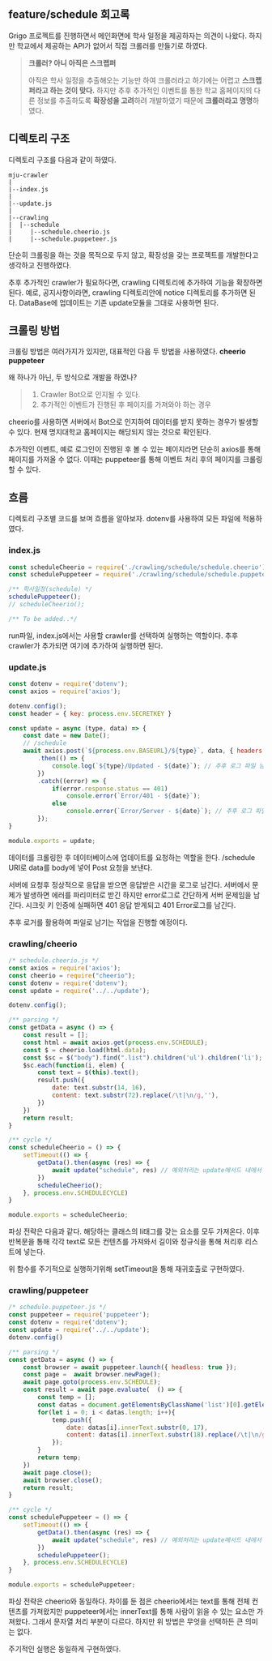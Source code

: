 ## feature/schedule 회고록
Grigo 프로젝트를 진행하면서 메인화면에 학사 일정을 제공하자는 의견이 나왔다.
하지만 학교에서 제공하는 API가 없어서 직접 크롤러를 만들기로 하였다.

> **크롤러? 아니 아직은 스크랩퍼**
>
>아직은 학사 일정을 추출해오는 기능만 하여 크롤러라고 하기에는 어렵고 **스크랩퍼라고 하는 것이 맞다.**
하지만 추후 추가적인 이벤트를 통한 학교 홈페이지의 다른 정보를 추출하도록 **확장성을 고려**하려 개발하였기 때문에 **크롤러라고 명명**하였다.

## 디렉토리 구조
디렉토리 구조를 다음과 같이 하였다.

```
mju-crawler
|
|--index.js
|
|--update.js
|
|--crawling
|  |--schedule
|     |--schedule.cheerio.js
|     |--schedule.puppeteer.js
```
단순히 크롤링을 하는 것을 목적으로 두지 않고, 확장성을 갖는 프로젝트를 개발한다고 생각하고 진행하였다.

추후 추가적인 crawler가 필요하다면, crawling 디렉토리에 추가하여 기능을 확장하면 된다.
예로, 공지사항이라면, crawling 디렉토리안에 notice 디렉토리를 추가하면 된다.
DataBase에 업데이트는 기존 update모듈을 그대로 사용하면 된다.

## 크롤링 방법
크롤링 방법은 여러가지가 있지만, 대표적인 다음 두 방법을 사용하였다.
**cheerio**
**puppeteer**

왜 하나가 아닌, 두 방식으로 개발을 하였나?
>1. Crawler Bot으로 인지될 수 있다.
>2. 추가적인 이벤트가 진행된 후 페이지를 가져와야 하는 경우

cheerio를 사용하면 서버에서 Bot으로 인지하여 데이터를 받지 못하는 경우가 발생할 수 있다.
현재 명지대학교 홈페이지는 해당되지 않는 것으로 확인된다.

추가적인 이벤트, 예로 로그인이 진행된 후 볼 수 있는 페이지라면 단순히 axios를 통해 페이지를 가져올 수 없다. 이때는 puppeteer를 통해 이벤트 처리 후의 페이지를 크롤링 할 수 있다.

## 흐름
디렉토리 구조별 코드를 보며 흐름을 알아보자.
dotenv를 사용하여 모든 파일에 적용하였다.
### index.js
```javascript
const scheduleCheerio = require('./crawling/schedule/schedule.cheerio');
const schedulePuppeteer = require('./crawling/schedule/schedule.puppeteer');

/** 학사일정(schedule) */
schedulePuppeteer();
// scheduleCheerio();

/** To be added..*/
```
run파일, index.js에서는 사용할 crawler를 선택하여 실행하는 역할이다.
추후 crawler가 추가되면 여기에 추가하여 실행하면 된다.
### update.js
```javascript
const dotenv = require('dotenv');
const axios = require('axios');

dotenv.config();
const header = { key: process.env.SECRETKEY }

const update = async (type, data) => {
    const date = new Date();
    // /schedule
    await axios.post(`${process.env.BASEURL}/${type}`, data, { headers: header})
        .then(() => {
            console.log(`${type}/Updated - ${date}`); // 추후 로그 파일 남기는 것으로 업데이트 예정
        })
        .catch((error) => {
            if(error.response.status == 401)
                console.error(`Error/401 - ${date}`);
            else
                console.error(`Error/Server - ${date}`); // 추후 로그 파일 남기는 것으로 업데이트 예정
        });
}

module.exports = update;
```
데이터를 크롤링한 후 데이터베이스에 업데이트를 요청하는 역할을 한다.
/schedule URI로 data를 body에 넣어 Post 요청을 보낸다.

서버에 요청후 정상적으로 응답을 받으면 응답받은 시간을 로그로 남긴다.
서버에서 문제가 발생하면 에러를 파리미터로 받긴 하지만 error로그로 간단하게 서버 문제임을 남긴다.
시크릿 키 인증에 실패하면 401 응답 받게되고 401 Error로그를 남긴다.

추후 로거를 활용하여 파일로 남기는 작업을 진행할 예정이다.

### crawling/cheerio
```javascript
/* schedule.cheerio.js */
const axios = require('axios');
const cheerio = require("cheerio");
const dotenv = require('dotenv');
const update = require('../../update');

dotenv.config();

/** parsing */
const getData = async () => {
    const result = [];
    const html = await axios.get(process.env.SCHEDULE);
    const $ = cheerio.load(html.data);
    const $sc = $("body").find(".list").children('ul').children('li');
    $sc.each(function(i, elem) {
        const text = $(this).text();
        result.push({
            date: text.substr(14, 16),
            content: text.substr(72).replace(/\t|\n/g,''),
        })
    })
    return result;
}

/** cycle */
const scheduleCheerio = () => {
    setTimeout(() => {
        getData().then(async (res) => {
            await update("schedule", res) // 예외처리는 update메서드 내에서 처리
        })
        scheduleCheerio();
    }, process.env.SCHEDULECYCLE)
}

module.exports = scheduleCheerio;
```

파싱 전략은 다음과 같다.
해당하는 클래스의 li태그를 갖는 요소를 모두 가져온다.
이후 반복문을 통해 각각 text로 모든 컨텐츠를 가져와서 길이와 정규식을 통해 처리후 리스트에 넣는다.

위 함수를 주기적으로 실행하기위해 setTimeout을 통해 재귀호출로 구현하였다.

### crawling/puppeteer
```javascript
/* schedule.puppeteer.js */
const puppeteer = require('puppeteer');
const dotenv = require('dotenv');
const update = require('../../update');
dotenv.config()

/** parsing */
const getData = async () => {
    const browser = await puppeteer.launch({ headless: true });
    const page =  await browser.newPage();
    await page.goto(process.env.SCHEDULE);
    const result = await page.evaluate(  () => {
        const temp = [];
        const datas = document.getElementsByClassName('list')[0].getElementsByTagName('li')
        for(let i = 0; i < datas.length; i++){
            temp.push({
                date: datas[i].innerText.substr(0, 17),
                content: datas[i].innerText.substr(18).replace(/\t|\n/g, ""),
            });
        }
        return temp;
    })
    await page.close();
    await browser.close();
    return result;
}

/** cycle */
const schedulePuppeteer = () => {
    setTimeout(() => {
        getData().then(async (res) => {
            await update("schedule", res) // 예외처리는 update메서드 내에서 처리
        })
        schedulePuppeteer();
    }, process.env.SCHEDULECYCLE)
}

module.exports = schedulePuppeteer;

```

파싱 전략은 cheerio와 동일하다.
차이를 둔 점은 cheerio에서는 text를 통해 전체 컨텐츠를 가져왔지만 puppeteer에서는 innerText를 통해 사람이 읽을 수 있는 요소만 가져왔다. 그래서 문자열 처리 부분이 다르다. 하지만 위 방법은 무엇을 선택하든 큰 의미는 없다.

주기적인 실행은 동일하게 구현하였다.